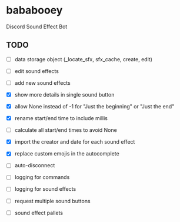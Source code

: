 # bababooey
Discord Sound Effect Bot


## TODO
- [ ] data storage object (_locate_sfx, sfx_cache, create, edit)
- [ ] edit sound effects
- [ ] add new sound effects

- [x] show more details in single sound button
- [x] allow None instead of -1 for "Just the beginning" or "Just the end"
- [x] rename start/end time to include millis
- [ ] calculate all start/end times to avoid None
- [x] import the creator and date for each sound effect
- [x] replace custom emojis in the autocomplete
- [ ] auto-disconnect
- [ ] logging for commands
- [ ] logging for sound effects

- [ ] request multiple sound buttons
- [ ] sound effect pallets